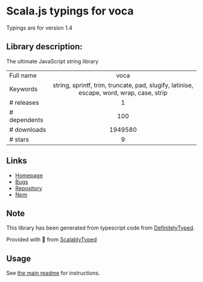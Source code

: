 
# Scala.js typings for voca

Typings are for version 1.4

## Library description:
The ultimate JavaScript string library

|                    |                 |
| ------------------ | :-------------: |
| Full name          | voca |
| Keywords           | string, sprintf, trim, truncate, pad, slugify, latinise, escape, word, wrap, case, strip |
| # releases         | 1 |
| # dependents       | 100 |
| # downloads        | 1949580 |
| # stars            | 9 |

## Links
- [Homepage](https://vocajs.com)
- [Bugs](https://github.com/panzerdp/voca/issues)
- [Repository](https://github.com/panzerdp/voca)
- [Npm](https://www.npmjs.com/package/voca)
    


## Note
This library has been generated from typescript code from [DefinitelyTyped](https://definitelytyped.org).

Provided with :purple_heart: from [ScalablyTyped](https://github.com/oyvindberg/ScalablyTyped)

## Usage
See [the main readme](../../readme.md) for instructions.


